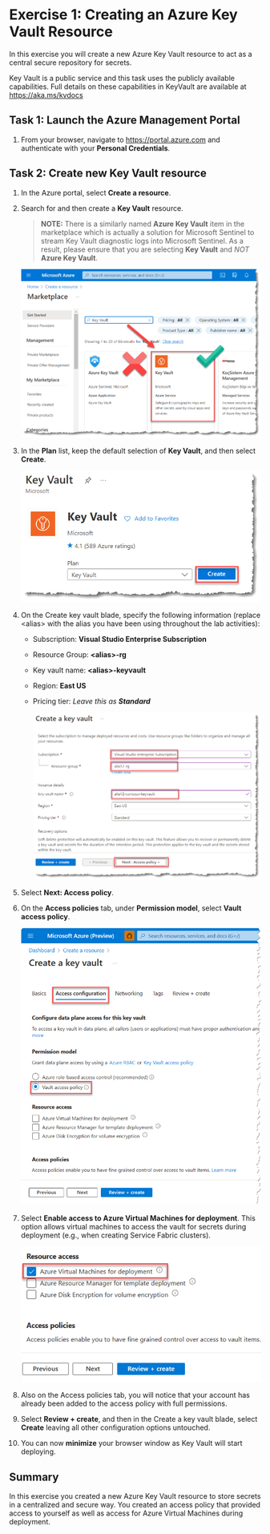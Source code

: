 # Exercise 1: Creating an Azure Key Vault Resource

In this exercise you will create a new Azure Key Vault resource to act as a central secure repository for secrets.

Key Vault is a public service and this task uses the publicly available capabilities. Full details on these capabilities in KeyVault are available at <https://aka.ms/kvdocs>

## Task 1: Launch the Azure Management Portal

1. From your browser, navigate to <https://portal.azure.com>
    and authenticate with your __Personal Credentials__.

## Task 2: Create new Key Vault resource

1. In the Azure portal, select __Create a resource__.

1. Search for and then create a __Key Vault__ resource.

   > **NOTE:** There is a similarly named **Azure Key Vault** item in the marketplace which is actually a solution for Microsoft Sentinel to stream Key Vault diagnostic logs into Microsoft Sentinel. As a result, please ensure that you are selecting **Key Vault** and *NOT* **Azure Key Vault**.

   ![Screenshot of Key Vault in the Azure Marketplace highlighted with a green check mark. Azure Key Vault, a solution for Azure Sentinel, appears next to it in the listing with a red X.](img/keyvault-marketplace.png)

1. In the **Plan** list, keep the default selection of **Key Vault**, and then select **Create**.

   ![Screenshot of the plan list for the Key Vault resource in the Portal with the Create button highlighted and the default selection selected in the list.](img/keyvault-plan-list.png)

1. On the Create key vault blade, specify the following information (replace \<alias\> with the alias you have been using throughout the lab activities):
   - Subscription: __Visual Studio Enterprise Subscription__
   - Resource Group:  __\<alias\>-rg__
   - Key vault name: __\<alias\>-keyvault__
   - Region:  __East US__
   - Pricing tier: *Leave this as __Standard__*

      ![Image showing Name, Subscription, Resource Group, Location and Pricing Tier entry details for Key Vault from the Azure Portal.](img/KeyVaultCreationfromPortal.png )

1. Select __Next: Access policy__.

1. On the **Access policies** tab, under **Permission model**, select **Vault access policy**.

   ![Screenshot of the Access configuration tab with the Vault access policy option highlighted](img/set-vault-access-policy.png)

1. Select __Enable access to Azure Virtual Machines for deployment__. This option allows virtual machines to access the vault for secrets during deployment (e.g., when creating Service Fabric clusters).

   ![Image showing where to click to get to advanced access policies in for key vaults from the Azure Portal.](img/KeyVaultCreationfromPortal-AccessPolicy-EnableAccessToVM.png)

1. Also on the Access policies tab, you will notice that your account has already been added to the access policy with full permissions.

1. Select __Review + create__, and then in the Create a key vault blade, select __Create__ leaving all other configuration options untouched.

1. You can now __minimize__ your browser window as Key Vault will start deploying.

## Summary

In this exercise you created a new Azure Key Vault resource to store secrets in a centralized and secure way.  You created an access policy that provided access to yourself as well as access for Azure Virtual Machines during deployment.
